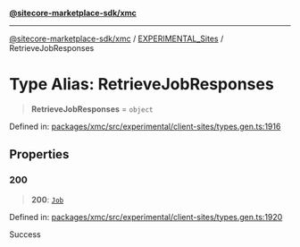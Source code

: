 [**@sitecore-marketplace-sdk/xmc**](../../../../README.md)

***

[@sitecore-marketplace-sdk/xmc](../../../../README.md) / [EXPERIMENTAL\_Sites](../README.md) / RetrieveJobResponses

# Type Alias: RetrieveJobResponses

> **RetrieveJobResponses** = `object`

Defined in: [packages/xmc/src/experimental/client-sites/types.gen.ts:1916](https://github.com/Sitecore/marketplace-sdk/blob/main/packages/xmc/src/experimental/client-sites/types.gen.ts#L1916)

## Properties

### 200

> **200**: [`Job`](Job.md)

Defined in: [packages/xmc/src/experimental/client-sites/types.gen.ts:1920](https://github.com/Sitecore/marketplace-sdk/blob/main/packages/xmc/src/experimental/client-sites/types.gen.ts#L1920)

Success
